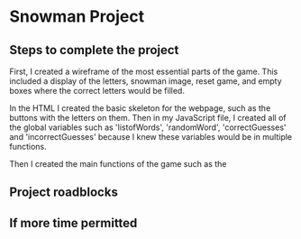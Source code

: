 # Snowman Project

## Steps to complete the project

First, I created a wireframe of the most essential parts of the game. This included a display of the letters, snowman image, reset game, and empty boxes where the correct letters would be filled. 

In the HTML I created the basic skeleton for the webpage, such as the buttons with the letters on them. Then in my JavaScript file, I created all of the global variables such as 'listofWords', 'randomWord', 'correctGuesses' and 'incorrectGuesses' because I knew these variables would be in multiple functions. 

Then I created the main functions of the game such as the 










## Project roadblocks



## If more time permitted 






